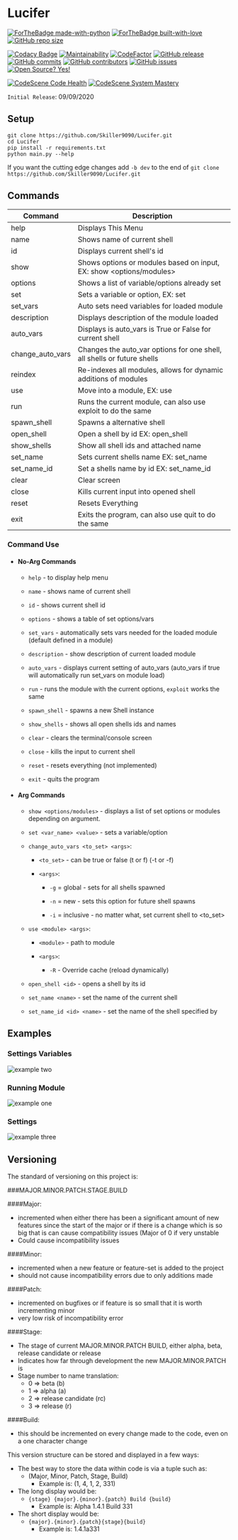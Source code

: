 # Lucifer

[![ForTheBadge made-with-python](http://ForTheBadge.com/images/badges/made-with-python.svg)](https://www.python.org/)
[![ForTheBadge built-with-love](http://ForTheBadge.com/images/badges/built-with-love.svg)](https://GitHub.com/Skiller9090/)
[![GitHub repo size](https://img.shields.io/github/repo-size/Skiller9090/Lucifer?color=CC0000&style=for-the-badge)]()

[![Codacy Badge](https://api.codacy.com/project/badge/Grade/066ed76111cd49d98ba5dad52240b2bd)](https://app.codacy.com/manual/alexspam9090/Lucifer?utm_source=github.com&utm_medium=referral&utm_content=Skiller9090/Lucifer&utm_campaign=Badge_Grade_Dashboard)
[![Maintainability](https://api.codeclimate.com/v1/badges/4cf141dbb9b75910c663/maintainability)](https://codeclimate.com/github/Skiller9090/Lucifer/maintainability)
[![CodeFactor](https://www.codefactor.io/repository/github/skiller9090/lucifer/badge)](https://www.codefactor.io/repository/github/skiller9090/lucifer)
[![GitHub release](https://img.shields.io/github/release/Skiller9090/Lucifer.svg)](https://GitHub.com/Skiller9090/Lucifer/releases/)
[![GitHub commits](https://img.shields.io/github/commits-since/Skiller9090/Lucifer/latest)](https://GitHub.com/Skiller9090/Lucifer/commit/)
[![GitHub contributors](https://img.shields.io/github/contributors/Skiller9090/Lucifer)](https://GitHub.com/Skiller9090/Lucifer/graphs/contributors/)
[![GitHub issues](https://img.shields.io/github/issues/Skiller9090/Lucifer)](https://GitHub.com/Skiller9090/Lucifer/issues/)
[![Open Source? Yes!](https://badgen.net/badge/Open%20Source%20%3F/Yes%21/blue?icon=github)](https://github.com/Skiller9090/badges/)

[![CodeScene Code Health](https://codescene.io/projects/9260/status-badges/code-health)](https://codescene.io/projects/9260)
[![CodeScene System Mastery](https://codescene.io/projects/9260/status-badges/system-mastery)](https://codescene.io/projects/9260)

`Initial Release`: 09/09/2020

## Setup
```shell
git clone https://github.com/Skiller9090/Lucifer.git
cd Lucifer
pip install -r requirements.txt
python main.py --help
```
If you want the cutting edge changes add `-b dev` to the end of `git clone https://github.com/Skiller9090/Lucifer.git`

## Commands
| Command            | Description                                                             |
| ------------------ | ----------------------------------------------------------------------- |
|help                | Displays This Menu                                                      |
|name                | Shows name of current shell                                             |
|id                  | Displays current shell's id                                             |
|show                | Shows options or modules based on input, EX: show <options/modules>     | 
|options             | Shows a list of variable/options already set                            |
|set                 | Sets a variable or option, EX: set <var> <data>                         |
|set_vars            | Auto sets need variables for loaded module                              |
|description         | Displays description of the module loaded                               |
|auto_vars           | Displays is auto_vars is True or False for current shell                |  
|change_auto_vars    | Changes the auto_var options for one shell, all shells or future shells | 
|reindex             | Re-indexes all modules, allows for dynamic additions of modules         |
|use                 | Move into a module, EX: use <module>                                    |
|run                 | Runs the current module, can also use exploit to do the same            | 
|spawn_shell         | Spawns a alternative shell                                              |
|open_shell          | Open a shell by id EX: open_shell <id>                                  |
|show_shells         | Show all shell ids and attached name                                    |
|set_name            | Sets current shells name EX: set_name <name>                            |
|set_name_id         | Set a shells name by id EX: set_name_id <id> <name>                     | 
|clear               | Clear screen                                                            |
|close               | Kills current input into opened shell                                   |
|reset               | Resets Everything                                                       |
|exit                | Exits the program, can also use quit to do the same                     |  

### Command Use
- #### No-Arg Commands  
  - `help` - to display help menu

  - `name` - shows name of current shell
  
  - `id` - shows current shell id
  
  - `options` - shows a table of set options/vars
  
  - `set_vars` - automatically sets vars needed for the loaded module (default defined in a module)
  
  - `description` - show description of current loaded module
  
  - `auto_vars` - displays current setting of auto_vars (auto_vars if true will automatically run set_vars on module load)  
  
  - `run` - runs the module with the current options, `exploit` works the same  
  
  - `spawn_shell` - spawns a new Shell instance  
  
  - `show_shells` - shows all open shells ids and names  
  
  - `clear` - clears the terminal/console screen  
  
  - `close` - kills the input to current shell  
  
  - `reset` - resets everything (not implemented)  
  
  - `exit` - quits the program  


- #### Arg Commands
  - `show <options/modules>` - displays a list of set options or modules depending on argument.  
  
  - `set <var_name> <value>` - sets a variable/option  
  
  - `change_auto_vars <to_set> <args>`:  
    - `<to_set>` - can be true or false (t or f) (-t or -f)  
    
    - `<args>`:  
      - `-g` = global    - sets for all shells spawned  
      
      - `-n` = new       - sets this option for future shell spawns   
       
      - `-i` = inclusive - no matter what, set current shell to <to_set>  

  - `use <module> <args>`:
    - `<module>` - path to module
    
    - `<args>`:
      - `-R` - Override cache (reload dynamically)
      
  - `open_shell <id>` - opens a shell by its id
  
  - `set_name <name>` - set the name of the current shell
  
  - `set_name_id <id> <name>` - set the name of the shell specified by <id>

## Examples

### Settings Variables
![example two](./assets/examples/two.png)

### Running Module
![example one](./assets/examples/one.png)

### Settings
![example three](./assets/examples/three.png)  

## Versioning
The standard of versioning on this project is:  

###MAJOR.MINOR.PATCH.STAGE.BUILD  

####Major:
- incremented when either there has been a significant amount of new features since the start of the major or if there
is a change which is so big that is can cause compatibility issues (Major of 0 if very unstable
- Could cause incompatibility issues

####Minor:
- incremented when a new feature or feature-set is added to the project
- should not cause incompatibility errors due to only additions made

####Patch:  
- incremented on bugfixes or if feature is so small that it is worth incrementing minor
- very low risk of incompatibility error

####Stage:
- The stage of current MAJOR.MINOR.PATCH BUILD, either alpha, beta, release candidate or release
- Indicates how far through development the new MAJOR.MINOR.PATCH is
- Stage number to name translation:
    - 0 => beta (b)
    - 1 => alpha (a)
    - 2 => release candidate (rc)
    - 3 => release (r)

####Build:
- this should be incremented on every change made to the code, even on a one character change

This version structure can be stored and displayed in a few ways:
-  The best way to store the data within code is via a tuple such as:
   - (Major, Minor, Patch, Stage, Build)
      - Example is: (1, 4, 1, 2, 331)
-  The long display would be:
   - `{stage} {major}.{minor}.{patch} Build {build}`
      - Example is: Alpha 1.4.1 Build 331
-  The short display would be:
   - `{major}.{minor}.{patch}{stage}{build}`
      - Example is: 1.4.1a331
  